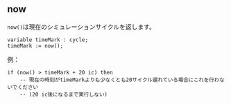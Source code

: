 ## now
`now()`は現在のシミュレーションサイクルを返します。

```scl
variable timeMark : cycle;
timeMark := now();
```
例：

```scl
if (now() > timeMark + 20 ic) then
    -- 現在の時刻がtimeMarkよりも少なくとも20サイクル遅れている場合にこれを行わないでください
    -- (20 ic後になるまで実行しない)
```